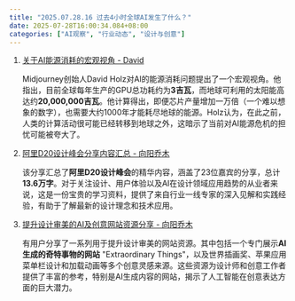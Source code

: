 ```yaml
---
title: "2025.07.28.16 过去4小时全球AI发生了什么？"
date: 2025-07-28T16:00:34.084+08:00
categories: ["AI观察", "行业动态", "设计与创意"]
---
```


1. [关于AI能源消耗的宏观视角 - David](https://x.com/DavidSHolz/status/1949732423979114554)

   Midjourney创始人David Holz对AI的能源消耗问题提出了一个宏观视角。他指出，目前全球每年生产的GPU总功耗约为**3吉瓦**，而地球可利用的太阳能高达约**20,000,000吉瓦**。他计算得出，即便芯片产量增加一万倍（一个难以想象的数字），也需要大约1000年才能耗尽地球的能源。Holz认为，在此之前，人类的计算活动很可能已经转移到地球之外，这暗示了当前对AI能源危机的担忧可能被夸大了。

2. [阿里D20设计峰会分享内容汇总 - 向阳乔木](https://x.com/vista8/status/1949686879097671708)

   该分享汇总了**阿里D20设计峰会**的精华内容，涵盖了23位嘉宾的分享，总计**13.6万字**。对于关注设计、用户体验以及AI在设计领域应用趋势的从业者来说，这是一份宝贵的学习资料，提供了来自行业一线专家的深入见解和实践经验，有助于了解最新的设计理念和技术应用。

3. [提升设计审美的AI及创意网站资源分享 - 向阳乔木](https://x.com/vista8/status/1949684217421627600)

   有用户分享了一系列用于提升设计审美的网站资源。其中包括一个专门展示**AI生成的奇特事物的网站** "Extraordinary Things"，以及世界插画奖、苹果应用菜单栏设计和加载动画等多个创意灵感来源。这些资源为设计师和创意工作者提供了丰富的参考，特别是AI生成内容的网站，揭示了人工智能在创意表达方面的巨大潜力。